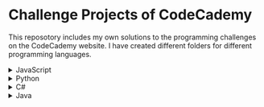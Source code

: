 # Challenge Projects of CodeCademy

This reposotory includes my own solutions to the programming challenges on the CodeCademy website.
I have created different folders for different programming languages.

<details>
  <summary>JavaScript</summary>
  <ul>
    <li>
        <a href="https://github.com/lendoo73/Challenge-Project-of-CodeCademy/tree/master/javascript/numberGuesser">Number Guesser</a>
    </li>
  </ul>
</details>
<details>
  <summary>Python</summary>
  <ul>
    <li>
        <a href="https://github.com/lendoo73/Challenge-Project-of-CodeCademy/tree/master/python/gameOfChance" target="_blank">Games of Chance</a>
    </li>
  </ul>
  <ul>
    <li>
        <a href="https://github.com/lendoo73/Challenge-Project-of-CodeCademy/tree/master/python/become_a_pokemon_master" target="_blank">Become a Pokémon Master</a>
    </li>
  </ul>
  <ul>
    <li>
        <a href="https://github.com/lendoo73/Challenge-Project-of-CodeCademy/tree/master/python/Analyze_Data_with_Python">Analyze Data with Python</a>
    </li>
  </ul>
  <ul>
    <li>
        <a href="https://github.com/lendoo73/Challenge-Project-of-CodeCademy/tree/master/python/Analyze_Financial_Data_with_Python">Analyze Financial Data with Python</a>
    </li>
  </ul>
  <ul>
    <li>
        <a href="https://github.com/lendoo73/Challenge-Project-of-CodeCademy/tree/master/python/Visualize_Data_with_Python">Visualize Data with Python</a>
    </li>
  </ul>
</details>
<details>
  <summary>C#</summary>
  <ul>
    <li>
        <a href="https://github.com/lendoo73/Challenge-Project-of-CodeCademy/tree/master/c%23" target="_blank">Console game</a>
    </li>
  </ul>
</details>
<details>
  <summary>Java</summary>
  <ul>
    <li>
        <a href="https://github.com/lendoo73/Challenge-Project-of-CodeCademy/tree/master/java" target="_blank">Magic 8 ball</a>
    </li>
  </ul>
</details>

